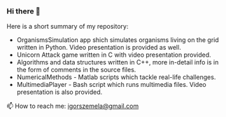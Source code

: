 ### Hi there 👋
Here is a short summary of my repository:
- OrganismsSimulation app shich simulates organisms living on the grid written in Python. Video presentation is provided as well.
- Unicorn Attack game written in C with video presentation provided.
- Algorithms and data structures written in C++, more in-detail info is in the form of comments in the source files.
- NumericalMethods - Matlab scripts which tackle real-life challenges.
- MultimediaPlayer - Bash script which runs multimedia files. Video presentation is also provided.


📫 How to reach me: [igorszemela@gmail.com](mailto:igorszemela@gmail.com)
